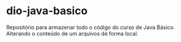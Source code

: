 # dio-java-basico
Repositório para armazenar todo o código do curso de Java Básico.
Alterando o conteúdo de um arquivos de forma local.